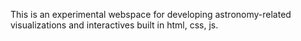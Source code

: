 This is an experimental webspace for developing astronomy-related visualizations and interactives built in html, css, js.
